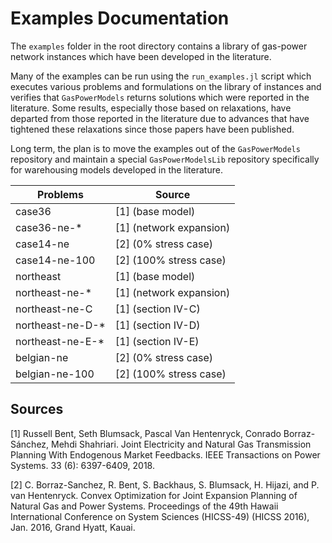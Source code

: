 # Examples Documentation

The `examples` folder in the root directory contains a library of gas-power network instances which have been developed in the literature.

Many of the examples can be run using the `run_examples.jl` script which executes various problems and formulations on the library of instances and verifies that `GasPowerModels` returns solutions which were reported in the literature.
Some results, especially those based on relaxations, have departed from those reported in the literature due to advances that have tightened these relaxations since those papers have been published.

Long term, the plan is to move the examples out of the `GasPowerModels` repository and maintain a special `GasPowerModelsLib` repository specifically for warehousing models developed in the literature.


| Problems                  | Source                    |
| -----------------------   | ------------------------  |
| case36                    | [1] (base model)          |
| case36-ne-*               | [1] (network expansion)   |
| case14-ne                 | [2] (0% stress case)      |
| case14-ne-100             | [2] (100% stress case)    |
| northeast                 | [1] (base model)          |
| northeast-ne-*            | [1] (network expansion)   |
| northeast-ne-C            | [1] (section IV-C)        |
| northeast-ne-D-*          | [1] (section IV-D)        |
| northeast-ne-E-*          | [1] (section IV-E)        |
| belgian-ne                | [2] (0% stress case)      |
| belgian-ne-100            | [2] (100% stress case)    |


## Sources

[1] Russell Bent, Seth Blumsack, Pascal Van Hentenryck, Conrado Borraz-Sánchez, Mehdi Shahriari. Joint Electricity and Natural Gas Transmission Planning With Endogenous Market Feedbacks. IEEE Transactions on Power Systems. 33 (6): 6397-6409, 2018.

[2] C. Borraz-Sanchez, R. Bent, S. Backhaus, S. Blumsack, H. Hijazi, and P. van Hentenryck. Convex Optimization for Joint Expansion Planning of Natural Gas and Power Systems. Proceedings of the 49th Hawaii International Conference on System Sciences (HICSS-49) (HICSS 2016), Jan. 2016, Grand Hyatt, Kauai.
